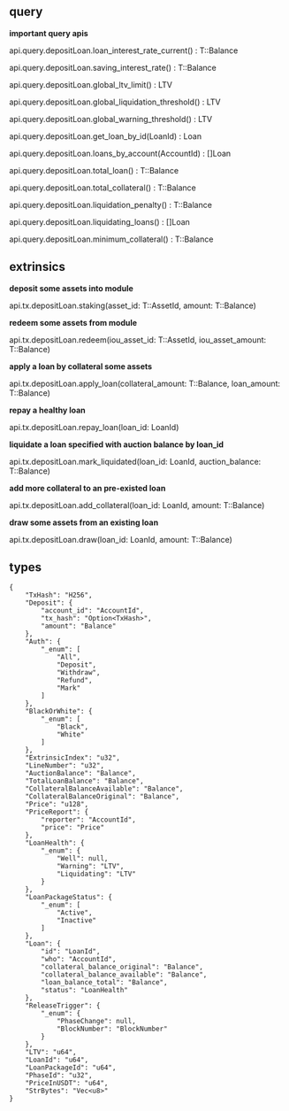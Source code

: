 ## query

**important query apis**

api.query.depositLoan.loan_interest_rate_current() : T::Balance

api.query.depositLoan.saving_interest_rate() : T::Balance

api.query.depositLoan.global_ltv_limit() : LTV

api.query.depositLoan.global_liquidation_threshold() : LTV

api.query.depositLoan.global_warning_threshold() : LTV

api.query.depositLoan.get_loan_by_id(LoanId) : Loan

api.query.depositLoan.loans_by_account(AccountId) : []Loan

api.query.depositLoan.total_loan() : T::Balance

api.query.depositLoan.total_collateral() : T::Balance

api.query.depositLoan.liquidation_penalty() : T::Balance

api.query.depositLoan.liquidating_loans() : []Loan

api.query.depositLoan.minimum_collateral() : T::Balance

## extrinsics

**deposit some assets into module**

api.tx.depositLoan.staking(asset_id: T::AssetId, amount: T::Balance)

**redeem some assets from module**

api.tx.depositLoan.redeem(iou_asset_id: T::AssetId, iou_asset_amount: T::Balance)

**apply a loan by collateral some assets**

api.tx.depositLoan.apply_loan(collateral_amount: T::Balance, loan_amount: T::Balance)

**repay a healthy loan**

api.tx.depositLoan.repay_loan(loan_id: LoanId)

**liquidate a loan specified with auction balance by loan_id**

api.tx.depositLoan.mark_liquidated(loan_id: LoanId, auction_balance: T::Balance)

**add more collateral to an pre-existed loan**

api.tx.depositLoan.add_collateral(loan_id: LoanId, amount: T::Balance)

**draw some assets from an existing loan**

api.tx.depositLoan.draw(loan_id: LoanId, amount: T::Balance)

## types

```
{
    "TxHash": "H256",
    "Deposit": {
        "account_id": "AccountId",
        "tx_hash": "Option<TxHash>",
        "amount": "Balance"
    },
    "Auth": {
        "_enum": [
            "All",
            "Deposit",
            "Withdraw",
            "Refund",
            "Mark"
        ]
    },
    "BlackOrWhite": {
        "_enum": [
            "Black",
            "White"
        ]
    },
    "ExtrinsicIndex": "u32",
    "LineNumber": "u32",
    "AuctionBalance": "Balance",
    "TotalLoanBalance": "Balance",
    "CollateralBalanceAvailable": "Balance",
    "CollateralBalanceOriginal": "Balance",
    "Price": "u128",
    "PriceReport": {
        "reporter": "AccountId",
        "price": "Price"
    },
    "LoanHealth": {
        "_enum": {
            "Well": null,
            "Warning": "LTV",
            "Liquidating": "LTV"
        }
    },
    "LoanPackageStatus": {
        "_enum": [
            "Active",
            "Inactive"
        ]
    },
    "Loan": {
        "id": "LoanId",
        "who": "AccountId",
        "collateral_balance_original": "Balance",
        "collateral_balance_available": "Balance",
        "loan_balance_total": "Balance",
        "status": "LoanHealth"
    },
    "ReleaseTrigger": {
        "_enum": {
            "PhaseChange": null,
            "BlockNumber": "BlockNumber"
        }
    },
    "LTV": "u64",
    "LoanId": "u64",
    "LoanPackageId": "u64",
    "PhaseId": "u32",
    "PriceInUSDT": "u64",
    "StrBytes": "Vec<u8>"
}

```
